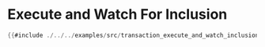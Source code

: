 # Execute and Watch For Inclusion

```rs
{{#include ./../../examples/src/transaction_execute_and_watch_inclusion.rs}}
```
